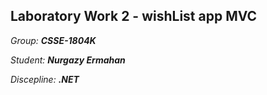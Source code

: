## Laboratory Work 2 - wishList app MVC
*Group:* ***CSSE-1804K*** 

*Student:* ***Nurgazy Ermahan***

*Discepline:* ***.NET***